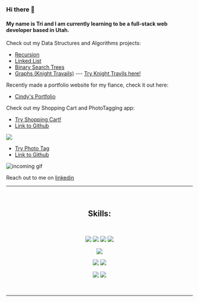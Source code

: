 ### Hi there 👋
#### My name is Tri and I am currently learning to be a full-stack web developer based in Utah.
Check out my Data Structures and Algorithms projects:

- [Recursion](https://github.com/Appletri/recursion)
- [Linked List](https://github.com/Appletri/linked-list)
- [Binary Search Trees](https://github.com/Appletri/binary-search-trees)
- [Graphs (Knight Travails)](https://github.com/Appletri/knight-travails) --- [Try Knight Travils here!](https://appletri.github.io/knight-travails/)

Recently made a portfolio website for my fiance, check it out here:

- [Cindy's Portfolio](https://appletri.github.io/cindys-website/)


Check out my Shopping Cart and PhotoTagging app:

- [Try Shopping Cart!](https://appletri.github.io/shopping-cart/)
- [Link to Github](https://github.com/Appletri/shopping-cart)

![](https://github.com/Appletri/Appletri/blob/main/assets/shopping-cart.gif)

- [Try Photo Tag](https://appletri.github.io/photo-tag/)
- [Link to Github](https://github.com/Appletri/photo-tag)

![incoming gif]()

Reach out to me on [linkedin](https://www.linkedin.com/in/triduclam)


<hr>

<br><h2 align="center">Skills:</h2><br>

<p>
<div align="center">
<img src="https://img.shields.io/badge/-HTML-ff6600?style=for-the-badge&logo=html5&logoColor=ff6600&labelColor=282828">
<img src="https://img.shields.io/badge/-CSS-264ee4?style=for-the-badge&logo=css3&logoColor=264ee4&labelColor=282828">
<img src="https://img.shields.io/badge/-JavaScript-f7df1e?style=for-the-badge&logo=javascript&logoColor=f7df1e&labelColor=282828">
<img src="https://img.shields.io/badge/-React-5cd9ff?style=for-the-badge&logo=react&logoColor=5cd9ff&labelColor=282828">
<p>
<p>
<img src="https://img.shields.io/badge/-Git-f05030?style=for-the-badge&logo=git&logoColor=f05030&labelColor=282828">
<p>
<img src="https://img.shields.io/badge/-Firebase-ffCB2B?style=for-the-badge&logo=firebase&logoColor=ffCB2B&labelColor=282828">
<img src="https://img.shields.io/badge/-MongoDB-4db33d?style=for-the-badge&logo=mongodb&logoColor=4db33d&labelColor=282828">
<p>
<img src="https://img.shields.io/badge/-nodejs-84ba64?style=for-the-badge&logo=javascript&logoColor=84ba64&labelColor=282828">
<img src="https://img.shields.io/badge/-express-259dff?style=for-the-badge&logo=express&logoColor=259dff&labelColor=282828">
</div>
</p><br>

<hr>
<!--
**Appletri/Appletri** is a ✨ _special_ ✨ repository because its `README.md` (this file) appears on your GitHub profile.

Here are some ideas to get you started:

- 🔭 I’m currently working on ...
- 🌱 I’m currently learning ...
- 👯 I’m looking to collaborate on ...
- 🤔 I’m looking for help with ...
- 💬 Ask me about ...
- 📫 How to reach me: ...
- 😄 Pronouns: ...
- ⚡ Fun fact: ...
-->
